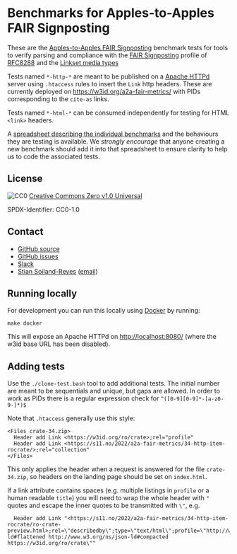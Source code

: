 # Benchmarks for Apples-to-Apples FAIR Signposting


These are the [Apples-to-Apples FAIR Signposting](https://signposting.org/FAIR/apples-hackathon/)
benchmark tests for tools to verify parsing and compliance with the
[FAIR Signposting](https://signposting.org/FAIR/) profile of 
[RFC8288](https://tools.ietf.org/html/rfc8288#section-2)
and the [Linkset media types](https://datatracker.ietf.org/doc/draft-ietf-httpapi-linkset/)

Tests named `*-http-*` are meant to be published on a [Apache HTTPd](https://httpd.apache.org/) server using `.htaccess` rules to insert the `Link` http headers. These are currently deployed on <https://w3id.org/a2a-fair-metrics/> with PIDs corresponding to the `cite-as` links.

Tests named `*-html-*` can be consumed independently for testing for HTML `<link>` headers.

A [spreadsheet describing the individual benchmarks](https://docs.google.com/spreadsheets/d/1XWkHRldJDAAa733we2TFFBweUWu5w6lsC90LgQCAOoE/edit#gid=0) and the behaviours they are testing is available.  We _strongly encourage_ that anyone creating a new benchmark should add it into that spreadsheet to ensure clarity to help us to code the associated tests.

## License

![CC0](cc-zero.svg) [Creative Commons Zero v1.0 Universal](https://spdx.org/licenses/CC0-1.0)

SPDX-Identifier: CC0-1.0


## Contact

* [GitHub source](https://github.com/a2a-fair-metrics/a2a-fair-metrics/tree/main/benchmark)
* [GitHub issues](https://github.com/a2a-fair-metrics/a2a-fair-metrics/issues)
* [Slack](https://join.slack.com/t/applestoapples/shared_invite/zt-15iuqnirp-~91h2i4ltn1kdZdNPea0Xw)
* [Stian Soiland-Reyes](https://s11.no/) ([email](mailto:soiland-reyes@manchester.ac.uk))


## Running locally

For development you can run this locally using [Docker](https://www.docker.com/) by running:

    make docker

This will expose an Apache HTTPd on <http://localhost:8080/> (where the w3id base URL has been disabled).


## Adding tests

Use the `./clone-test.bash` tool to add additional tests. The initial number are meant to be sequentials and unique, but gaps are allowed.
In order to work as PIDs there is a regular expression check for `^([0-9][0-9]*-[a-z0-9-]*)$` 

Note that `.htaccess` generally use this style:

```
<Files crate-34.zip>  
  Header add Link <https://w3id.org/ro/crate>;rel="profile"
  Header add Link <https://s11.no/2022/a2a-fair-metrics/34-http-item-rocrate/>;rel="collection"
</Files>
```

This only applies the header when a request is answered for the file `crate-34.zip`, so headers on the landing page should be set on `index.html`.

If a link attribute contains spaces (e.g. multiple listings in `profile` or a human readable `title`) you will need to wrap the whole header with `"` quotes and escape the inner quotes to be transmitted with `\"`, e.g.

```
  Header add Link "<https://s11.no/2022/a2a-fair-metrics/34-http-item-rocrate/ro-crate-preview.html>;rel=\"describedby\";type=\"text/html\";profile=\"http://www.w3.org/ns/json-ld#flattened http://www.w3.org/ns/json-ld#compacted https://w3id.org/ro/crate\""
```
